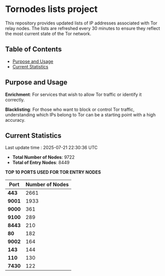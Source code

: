 # Tornodes lists project

This repository provides updated lists of IP addresses associated with Tor relay nodes. The lists are refreshed every 30 minutes to ensure they reflect the most current state of the Tor network.

## Table of Contents

- [Purpose and Usage](#purpose-and-usage)
- [Current Statistics](#current-statistics)


## Purpose and Usage

**Enrichment**: For services that wish to allow Tor traffic or identify it correctly.

**Blacklisting**: For those who want to block or control Tor traffic, understanding which IPs belong to Tor can be a starting point with a high accuracy.

## Current Statistics

Last update time : 2025-07-21 22:30:36 UTC

- **Total Number of Nodes**: 9722
- **Total of Entry Nodes**: 8449

**TOP 10 PORTS USED FOR TOR ENTRY NODES**

| **Port** | **Number of Nodes** |
|------|-----------------|
| **443**   | 2661  |
| **9001**   | 1933  |
| **9000**   | 361  |
| **9100**   | 289  |
| **8443**   | 210  |
| **80**   | 182  |
| **9002**   | 164  |
| **143**   | 144  |
| **110**   | 130  |
| **7430**   | 122  |

